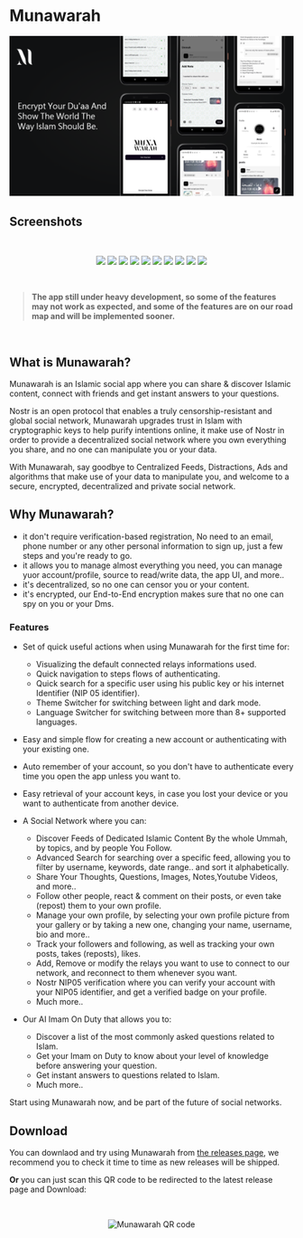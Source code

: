 # Munawarah

![Munawarah Cover Image](cover.png)
<br>


## Screenshots
<br>

<p align="center">
<img src="store screenshots/iPhone 14 Pro – 1.png" width="200"/>
<img src="store screenshots/iPhone 14 Pro – 2.png" width="200"/>
<img src="store screenshots/iPhone 14 Pro – 3.png" width="200"/>
<img src="store screenshots/iPhone 14 Pro – 4.png" width="200"/>
<img src="store screenshots/iPhone 14 Pro – 5.png" width="200"/>
<img src="store screenshots/iPhone 14 Pro – 6.png" width="200"/>
<img src="store screenshots/iPhone 14 Pro – 7.png" width="200"/>
<img src="store screenshots/iPhone 14 Pro – 8.png" width="200"/>
<img src="store screenshots/iPhone 14 Pro – 9.png" width="200"/>
<img src="store screenshots/iPhone 14 Pro – 10.png" width="200"/>
</p>

<br>

> **The app still under heavy development, so some of the features may not work as expected, and some of the features are on our road map and will be implemented sooner.**

<br>

## What is Munawarah?

Munawarah is an Islamic social app where you can share & discover Islamic content, connect with friends and get instant answers to your questions.

Nostr is an open protocol that enables a truly censorship-resistant and global social network, Munawarah upgrades trust in Islam with cryptographic keys to help purify intentions online, it make use of Nostr in order to provide a decentralized social network where you own everything you share, and no one can manipulate you or your data.

With Munawarah, say goodbye to Centralized Feeds, Distractions, Ads and algorithms that make use of your data to manipulate you, and welcome to a secure, encrypted, decentralized and private social network.

## Why Munawarah?

- it don't require verification-based registration, No need to an email, phone number or any other personal information to sign up, just a few steps and you're ready to go.
- it allows you to manage almost everything you need, you can manage yuor account/profile, source to read/write data, the app UI, and more..
- it's decentralized, so no one can censor you or your content.
- it's encrypted, our End-to-End encryption makes sure that no one can spy on you or your Dms.

### Features

- Set of quick useful actions when using Munawarah for the first time for:
  - Visualizing the default connected relays informations used.
  - Quick navigation to steps flows of authenticating.
  - Quick search for a specific user using his public key or his internet Identifier (NIP 05 identifier).
  - Theme Switcher for switching between light and dark mode.
  - Language Switcher for switching between more than 8+ supported languages.

- Easy and simple flow for creating a new account or authenticating with your existing one.

- Auto remember of your account, so you don't have to authenticate every time you open the app unless you want to.

- Easy retrieval of your account keys, in case you lost your device or you want to authenticate from another device.

- A Social Network where you can:
  - Discover Feeds of Dedicated Islamic Content By the whole Ummah, by topics, and by people You Follow.
  - Advanced Search for searching over a specific feed, allowing you to filter by username, keywords, date range.. and sort it alphabetically.
  - Share Your Thoughts, Questions, Images, Notes,Youtube Videos, and more..
  - Follow other people, react & comment on their posts, or even take (repost) them to your own profile.
  - Manage your own profile, by selecting your own profile picture from your gallery or by taking a new one, changing your name, username, bio and more..
  - Track your followers and following, as well as tracking your own posts, takes (reposts), likes.
  - Add, Remove or modify the relays you want to use to connect to our network, and reconnect to them whenever syou want.
  - Nostr NIP05 verification where you can verify your account with your NIP05 identifier, and get a verified badge on your profile.
  - Much more..

- Our AI Imam On Duty that allows you to:
  - Discover a list of the most commonly asked questions related to Islam.
  - Get your Imam on Duty to know about your level of knowledge before answering your question.
  - Get instant answers to questions related to Islam.
  - Much more..

Start using Munawarah now, and be part of the future of social networks.

## Download

You can downlaod and try using Munawarah from [the releases page](https://github.com/Munawarah-App/Munawarah/releases/tag/v0.9.5), we recommend you to check it time to time as new releases will be shipped.

**Or** you can just scan this QR code to be redirected to the latest release page and Download:

<br>


<p align="center">
<img width="150px" src="https://github.com/Munawarah-App/Munawarah/assets/25140579/2893946c-f858-46af-98df-c38704c4ff6e" alt="Munawarah QR code" />
</p>
